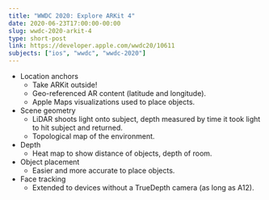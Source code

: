 ```yaml
---
title: "WWDC 2020: Explore ARKit 4"
date: 2020-06-23T17:00:00-00:00
slug: wwdc-2020-arkit-4
type: short-post
link: https://developer.apple.com/wwdc20/10611
subjects: ["ios", "wwdc", "wwdc-2020"]
---
```


* Location anchors
    * Take ARKit outside!
    * Geo-referenced AR content (latitude and longitude).
    * Apple Maps visualizations used to place objects.
* Scene geometry
    * LiDAR shoots light onto subject, depth measured by time it took light to hit subject and returned.
    * Topological map of the environment.
* Depth
    * Heat map to show distance of objects, depth of room.
* Object placement
    * Easier and more accurate to place objects.
* Face tracking
    * Extended to devices without a TrueDepth camera (as long as A12).